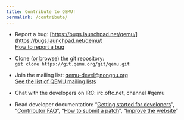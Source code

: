 ```yaml
---
title: Contribute to QEMU!
permalink: /contribute/
---
```


* Report a bug: [https://bugs.launchpad.net/qemu/](https://bugs.launchpad.net/qemu/)<br>[How to report a bug](report-a-bug/)

* Clone ([or browse](https://git.qemu.org/?p=qemu.git)) the git repository: <br>`git clone https://git.qemu.org/git/qemu.git`

* Join the mailing list: [qemu-devel@nongnu.org](https://lists.nongnu.org/mailman/listinfo/qemu-devel)<br>[See the list of QEMU mailing lists](https://wiki.qemu.org/MailingLists)

* Chat with the developers on IRC: irc.oftc.net, channel #qemu

* Read developer documentation: &ldquo;[Getting started for developers](https://wiki.qemu.org/Documentation/GettingStartedDevelopers)&rdquo;,
  &ldquo;[Contributor FAQ](https://wiki.qemu.org/Contribute/FAQ)&rdquo;,
  &ldquo;[How to submit a patch](https://wiki.qemu.org/Contribute/SubmitAPatch)&rdquo;,
  &ldquo;[Improve the website](https://www.qemu.org/2017/02/04/the-new-qemu-website-is-up/)&rdquo;
